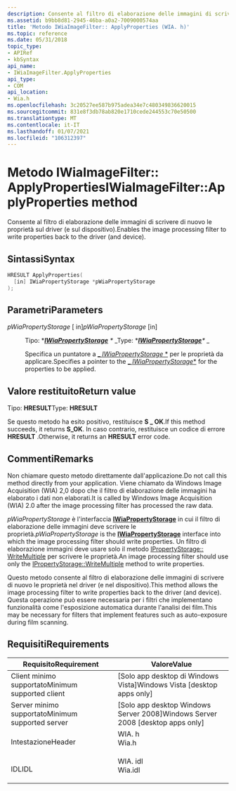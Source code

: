 ```yaml
---
description: Consente al filtro di elaborazione delle immagini di scrivere di nuovo le proprietà sul driver (e sul dispositivo).
ms.assetid: b9bb8d81-2945-46ba-a0a2-7009000574aa
title: 'Metodo IWiaImageFilter:: ApplyProperties (WIA. h)'
ms.topic: reference
ms.date: 05/31/2018
topic_type:
- APIRef
- kbSyntax
api_name:
- IWiaImageFilter.ApplyProperties
api_type:
- COM
api_location:
- Wia.h
ms.openlocfilehash: 3c20527ee587b975adea34e7c480349836620015
ms.sourcegitcommit: 831e8f3db78ab820e1710cede244553c70e50500
ms.translationtype: MT
ms.contentlocale: it-IT
ms.lasthandoff: 01/07/2021
ms.locfileid: "106312397"
---
```

# <a name="iwiaimagefilterapplyproperties-method"></a><span data-ttu-id="1a962-103">Metodo IWiaImageFilter:: ApplyProperties</span><span class="sxs-lookup"><span data-stu-id="1a962-103">IWiaImageFilter::ApplyProperties method</span></span>

<span data-ttu-id="1a962-104">Consente al filtro di elaborazione delle immagini di scrivere di nuovo le proprietà sul driver (e sul dispositivo).</span><span class="sxs-lookup"><span data-stu-id="1a962-104">Enables the image processing filter to write properties back to the driver (and device).</span></span>

## <a name="syntax"></a><span data-ttu-id="1a962-105">Sintassi</span><span class="sxs-lookup"><span data-stu-id="1a962-105">Syntax</span></span>


```C++
HRESULT ApplyProperties(
  [in] IWiaPropertyStorage *pWiaPropertyStorage
);
```



## <a name="parameters"></a><span data-ttu-id="1a962-106">Parametri</span><span class="sxs-lookup"><span data-stu-id="1a962-106">Parameters</span></span>

<dl> <dt>

<span data-ttu-id="1a962-107">*pWiaPropertyStorage* \[ in\]</span><span class="sxs-lookup"><span data-stu-id="1a962-107">*pWiaPropertyStorage* \[in\]</span></span>
</dt> <dd>

<span data-ttu-id="1a962-108">Tipo: \**[**IWiaPropertyStorage**](/windows/desktop/api/wia_xp/nn-wia_xp-iwiapropertystorage) \** _</span><span class="sxs-lookup"><span data-stu-id="1a962-108">Type: \**[**IWiaPropertyStorage**](/windows/desktop/api/wia_xp/nn-wia_xp-iwiapropertystorage)\** _</span></span>

<span data-ttu-id="1a962-109">Specifica un puntatore a [_ *IWiaPropertyStorage* \*](/windows/desktop/api/wia_xp/nn-wia_xp-iwiapropertystorage) per le proprietà da applicare.</span><span class="sxs-lookup"><span data-stu-id="1a962-109">Specifies a pointer to the [_ *IWiaPropertyStorage*\*](/windows/desktop/api/wia_xp/nn-wia_xp-iwiapropertystorage) for the properties to be applied.</span></span>

</dd> </dl>

## <a name="return-value"></a><span data-ttu-id="1a962-110">Valore restituito</span><span class="sxs-lookup"><span data-stu-id="1a962-110">Return value</span></span>

<span data-ttu-id="1a962-111">Tipo: **HRESULT**</span><span class="sxs-lookup"><span data-stu-id="1a962-111">Type: **HRESULT**</span></span>

<span data-ttu-id="1a962-112">Se questo metodo ha esito positivo, restituisce **S \_ OK**.</span><span class="sxs-lookup"><span data-stu-id="1a962-112">If this method succeeds, it returns **S\_OK**.</span></span> <span data-ttu-id="1a962-113">In caso contrario, restituisce un codice di errore **HRESULT** .</span><span class="sxs-lookup"><span data-stu-id="1a962-113">Otherwise, it returns an **HRESULT** error code.</span></span>

## <a name="remarks"></a><span data-ttu-id="1a962-114">Commenti</span><span class="sxs-lookup"><span data-stu-id="1a962-114">Remarks</span></span>

<span data-ttu-id="1a962-115">Non chiamare questo metodo direttamente dall'applicazione.</span><span class="sxs-lookup"><span data-stu-id="1a962-115">Do not call this method directly from your application.</span></span> <span data-ttu-id="1a962-116">Viene chiamato da Windows Image Acquisition (WIA) 2,0 dopo che il filtro di elaborazione delle immagini ha elaborato i dati non elaborati.</span><span class="sxs-lookup"><span data-stu-id="1a962-116">It is called by Windows Image Acquisition (WIA) 2.0 after the image processing filter has processed the raw data.</span></span>

<span data-ttu-id="1a962-117">*pWiaPropertyStorage* è l'interfaccia [**IWiaPropertyStorage**](/windows/desktop/api/wia_xp/nn-wia_xp-iwiapropertystorage) in cui il filtro di elaborazione delle immagini deve scrivere le proprietà.</span><span class="sxs-lookup"><span data-stu-id="1a962-117">*pWiaPropertyStorage* is the [**IWiaPropertyStorage**](/windows/desktop/api/wia_xp/nn-wia_xp-iwiapropertystorage) interface into which the image processing filter should write properties.</span></span> <span data-ttu-id="1a962-118">Un filtro di elaborazione immagini deve usare solo il metodo [IPropertyStorage:: WriteMultiple](/windows/win32/api/propidlbase/nf-propidlbase-ipropertystorage-writemultiple) per scrivere le proprietà.</span><span class="sxs-lookup"><span data-stu-id="1a962-118">An image processing filter should use only the [IPropertyStorage::WriteMultiple](/windows/win32/api/propidlbase/nf-propidlbase-ipropertystorage-writemultiple) method to write properties.</span></span>

<span data-ttu-id="1a962-119">Questo metodo consente al filtro di elaborazione delle immagini di scrivere di nuovo le proprietà nel driver (e nel dispositivo).</span><span class="sxs-lookup"><span data-stu-id="1a962-119">This method allows the image processing filter to write properties back to the driver (and device).</span></span> <span data-ttu-id="1a962-120">Questa operazione può essere necessaria per i filtri che implementano funzionalità come l'esposizione automatica durante l'analisi dei film.</span><span class="sxs-lookup"><span data-stu-id="1a962-120">This may be necessary for filters that implement features such as auto-exposure during film scanning.</span></span>

## <a name="requirements"></a><span data-ttu-id="1a962-121">Requisiti</span><span class="sxs-lookup"><span data-stu-id="1a962-121">Requirements</span></span>



| <span data-ttu-id="1a962-122">Requisito</span><span class="sxs-lookup"><span data-stu-id="1a962-122">Requirement</span></span> | <span data-ttu-id="1a962-123">Valore</span><span class="sxs-lookup"><span data-stu-id="1a962-123">Value</span></span> |
|-------------------------------------|------------------------------------------------------------------------------------|
| <span data-ttu-id="1a962-124">Client minimo supportato</span><span class="sxs-lookup"><span data-stu-id="1a962-124">Minimum supported client</span></span><br/> | <span data-ttu-id="1a962-125">\[Solo app desktop di Windows Vista\]</span><span class="sxs-lookup"><span data-stu-id="1a962-125">Windows Vista \[desktop apps only\]</span></span><br/>                                     |
| <span data-ttu-id="1a962-126">Server minimo supportato</span><span class="sxs-lookup"><span data-stu-id="1a962-126">Minimum supported server</span></span><br/> | <span data-ttu-id="1a962-127">\[Solo app desktop Windows Server 2008\]</span><span class="sxs-lookup"><span data-stu-id="1a962-127">Windows Server 2008 \[desktop apps only\]</span></span><br/>                               |
| <span data-ttu-id="1a962-128">Intestazione</span><span class="sxs-lookup"><span data-stu-id="1a962-128">Header</span></span><br/>                   | <dl> <span data-ttu-id="1a962-129"><dt>WIA. h</dt></span><span class="sxs-lookup"><span data-stu-id="1a962-129"><dt>Wia.h</dt></span></span> </dl>   |
| <span data-ttu-id="1a962-130">IDL</span><span class="sxs-lookup"><span data-stu-id="1a962-130">IDL</span></span><br/>                      | <dl> <span data-ttu-id="1a962-131"><dt>WIA. idl</dt></span><span class="sxs-lookup"><span data-stu-id="1a962-131"><dt>Wia.idl</dt></span></span> </dl> |



 

 
